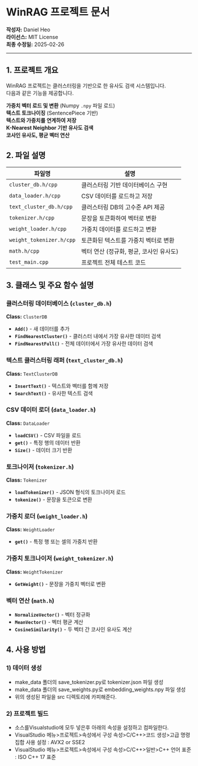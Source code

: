 # **WinRAG 프로젝트 문서**  
**작성자:** Daniel Heo  
**라이선스:** MIT License  
**최종 수정일:** 2025-02-26

---

## 1. **프로젝트 개요**  
WinRAG 프로젝트는 클러스터링을 기반으로 한 유사도 검색 시스템입니다.  
다음과 같은 기능을 제공합니다.  

**가중치 벡터 로드 및 변환** (Numpy `.npy` 파일 로드)  
**텍스트 토크나이징** (SentencePiece 기반)  
**텍스트와 가중치를 연계하여 저장**  
**K-Nearest Neighbor 기반 유사도 검색**  
**코사인 유사도, 평균 벡터 연산**  


## 2. **파일 설명**  
| 파일명 | 설명 |
|--------|--------|
| `cluster_db.h/cpp` | 클러스터링 기반 데이터베이스 구현 |
| `data_loader.h/cpp` | CSV 데이터를 로드하고 저장 |
| `text_cluster_db.h/cpp` | 클러스터링 DB의 고수준 API 제공 |
| `tokenizer.h/cpp` | 문장을 토큰화하여 벡터로 변환 |
| `weight_loader.h/cpp` | 가중치 데이터를 로드하고 변환 |
| `weight_tokenizer.h/cpp` | 토큰화된 텍스트를 가중치 벡터로 변환 |
| `math.h/cpp` | 벡터 연산 (정규화, 평균, 코사인 유사도) |
| `test_main.cpp` | 프로젝트 전체 테스트 코드 |


## 3. **클래스 및 주요 함수 설명**  

### **클러스터링 데이터베이스 (`cluster_db.h`)**  
**Class:** `ClusterDB`  
- **`Add()`** - 새 데이터를 추가  
- **`FindNearestCluster()`** - 클러스터 내에서 가장 유사한 데이터 검색  
- **`FindNearestFull()`** - 전체 데이터에서 가장 유사한 데이터 검색  


### **텍스트 클러스터링 래퍼 (`text_cluster_db.h`)**  
**Class:** `TextClusterDB`  
- **`InsertText()`** - 텍스트와 벡터를 함께 저장  
- **`SearchText()`** - 유사한 텍스트 검색


### **CSV 데이터 로더 (`data_loader.h`)**  
**Class:** `DataLoader`  
- **`loadCSV()`** - CSV 파일을 로드  
- **`get()`** - 특정 행의 데이터 반환  
- **`Size()`** - 데이터 크기 반환  


### **토크나이저 (`tokenizer.h`)**  
**Class:** `Tokenizer`  
- **`loadTokenizer()`** - JSON 형식의 토크나이저 로드  
- **`tokenize()`** - 문장을 토큰으로 변환  


### **가중치 로더 (`weight_loader.h`)**  
**Class:** `WeightLoader`  
- **`get()`** - 특정 행 또는 셀의 가중치 반환  


### **가중치 토크나이저 (`weight_tokenizer.h`)**  
**Class:** `WeightTokenizer`  
- **`GetWeight()`** - 문장을 가중치 벡터로 변환  


### **벡터 연산 (`math.h`)**  
- **`NormalizeVector()`** - 벡터 정규화  
- **`MeanVector()`** - 벡터 평균 계산  
- **`CosineSimilarity()`** - 두 벡터 간 코사인 유사도 계산  


## 4. **사용 방법**  
### **1) 데이터 생성**  
- make_data 폴더의 save_tokenizer.py로 tokenizer.json 파일 생성
- make_data 폴더의 save_weights.py로 embedding_weights.npy 파일 생성
- 위의 생성된 파일을 src 디렉토리에 카피해준다.

### **2) 프로젝트 빌드**  
- 소스를Visualstudio에 모두 넣은후 아래의 속성을 설정하고 컴파일한다. 
- VisualStudio 메뉴>프로젝트>속성에서 구성 속성>C/C++>코드 생성>고급 명령 집합 사용 설정 : AVX2 or SSE2
- VisualStudio 메뉴>프로젝트>속성에서 구성 속성>C/C++>일반>C++ 언어 표준 : ISO C++ 17 표준
